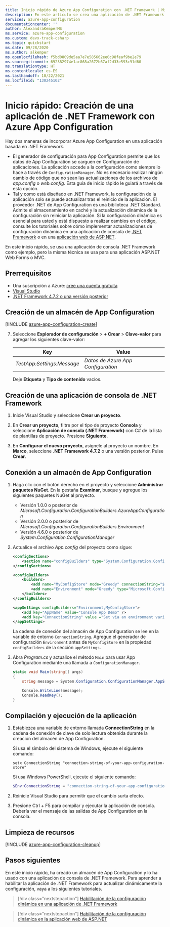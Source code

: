 ```yaml
---
title: Inicio rápido de Azure App Configuration con .NET Framework | Microsoft Docs
description: En este artículo se crea una aplicación de .NET Framework con Azure App Configuration para centralizar el almacenamiento y la administración de la configuración de la aplicación de forma independiente del código.
services: azure-app-configuration
documentationcenter: ''
author: AlexandraKemperMS
ms.service: azure-app-configuration
ms.custom: devx-track-csharp
ms.topic: quickstart
ms.date: 09/28/2020
ms.author: alkemper
ms.openlocfilehash: f5bd0809de5aa7e7e585662ee0c98feaf9be2e79
ms.sourcegitcommit: 692382974e1ac868a2672b67af2d33e593c91d60
ms.translationtype: HT
ms.contentlocale: es-ES
ms.lasthandoff: 10/22/2021
ms.locfileid: "130245102"
---
```

# <a name="quickstart-create-a-net-framework-app-with-azure-app-configuration"></a>Inicio rápido: Creación de una aplicación de .NET Framework con Azure App Configuration

Hay dos maneras de incorporar Azure App Configuration en una aplicación basada en .NET Framework.
- El generador de configuración para App Configuration permite que los datos de App Configuration se carguen en Configuración de aplicaciones. La aplicación accede a la configuración como siempre lo hace a través de `ConfigurationManager`. No es necesario realizar ningún cambio de código que no sean las actualizaciones de los archivos de *app.config* o *web.config*. Esta guía de inicio rápido le guiará a través de esta opción.
- Tal y como está diseñado en .NET Framework, la configuración de la aplicación solo se puede actualizar tras el reinicio de la aplicación. El proveedor .NET de App Configuration es una biblioteca .NET Standard. Admite el almacenamiento en caché y la actualización dinámica de la configuración sin reiniciar la aplicación. Si la configuración dinámica es esencial para usted y está dispuesto a realizar cambios en el código, consulte los tutoriales sobre cómo implementar actualizaciones de configuración dinámica en una aplicación de consola de [.NET Framework](./enable-dynamic-configuration-dotnet.md) o en una [aplicación web de ASP.NET](./enable-dynamic-configuration-aspnet-netfx.md).

En este inicio rápido, se usa una aplicación de consola .NET Framework como ejemplo, pero la misma técnica se usa para una aplicación ASP.NET Web Forms o MVC.

## <a name="prerequisites"></a>Prerrequisitos

- Una suscripción a Azure: [cree una cuenta gratuita](https://azure.microsoft.com/free/dotnet)
- [Visual Studio](https://visualstudio.microsoft.com/vs)
- [.NET Framework 4.7.2 o una versión posterior](https://dotnet.microsoft.com/download/dotnet-framework)

## <a name="create-an-app-configuration-store"></a>Creación de un almacén de App Configuration

[!INCLUDE [azure-app-configuration-create](../../includes/azure-app-configuration-create.md)]

7. Seleccione **Explorador de configuración** >  **+ Crear** > **Clave-valor** para agregar los siguientes clave-valor:

    | Key                        | Value                               |
    |----------------------------|-------------------------------------|
    | *TestApp:Settings:Message* | *Datos de Azure App Configuration* |

    Deje **Etiqueta** y **Tipo de contenido** vacíos.

## <a name="create-a-net-framework-console-app"></a>Creación de una aplicación de consola de .NET Framework

1. Inicie Visual Studio y seleccione **Crear un proyecto**.

1. En **Crear un proyecto**, filtre por el tipo de proyecto **Consola** y seleccione **Aplicación de consola (.NET Framework)** con C# de la lista de plantillas de proyecto. Presione **Siguiente**.

1. En **Configurar el nuevo proyecto**, asígnele al proyecto un nombre. En **Marco**, seleccione **.NET Framework 4.7.2** o una versión posterior. Pulse **Crear**.

## <a name="connect-to-an-app-configuration-store"></a>Conexión a un almacén de App Configuration

1. Haga clic con el botón derecho en el proyecto y seleccione **Administrar paquetes NuGet**. En la pestaña **Examinar**, busque y agregue los siguientes paquetes NuGet al proyecto.

    - Versión 1.0.0 o posterior de *Microsoft.Configuration.ConfigurationBuilders.AzureAppConfiguration*
    - Versión 2.0.0 o posterior de *Microsoft.Configuration.ConfigurationBuilders.Environment*
    - Versión 4.6.0 o posterior de *System.Configuration.ConfigurationManager*

1. Actualice el archivo *App.config* del proyecto como sigue:

    ```xml
    <configSections>
        <section name="configBuilders" type="System.Configuration.ConfigurationBuildersSection, System.Configuration, Version=4.0.0.0, Culture=neutral, PublicKeyToken=b03f5f7f11d50a3a" restartOnExternalChanges="false" requirePermission="false" />
    </configSections>

    <configBuilders>
        <builders>
            <add name="MyConfigStore" mode="Greedy" connectionString="${ConnectionString}" type="Microsoft.Configuration.ConfigurationBuilders.AzureAppConfigurationBuilder, Microsoft.Configuration.ConfigurationBuilders.AzureAppConfiguration" />
            <add name="Environment" mode="Greedy" type="Microsoft.Configuration.ConfigurationBuilders.EnvironmentConfigBuilder, Microsoft.Configuration.ConfigurationBuilders.Environment" />
        </builders>
    </configBuilders>

    <appSettings configBuilders="Environment,MyConfigStore">
        <add key="AppName" value="Console App Demo" />
        <add key="ConnectionString" value ="Set via an environment variable - for example, dev, test, staging, or production connection string." />
    </appSettings>
    ```

   La cadena de conexión del almacén de App Configuration se lee en la variable de entorno `ConnectionString`. Agregue el generador de configuración `Environment` antes de `MyConfigStore` en la propiedad `configBuilders` de la sección `appSettings`.

1. Abra *Program.cs* y actualice el método `Main` para usar App Configuration mediante una llamada a `ConfigurationManager`.

    ```csharp
    static void Main(string[] args)
    {
        string message = System.Configuration.ConfigurationManager.AppSettings["TestApp:Settings:Message"];

        Console.WriteLine(message);
        Console.ReadKey();
    }
    ```

## <a name="build-and-run-the-app"></a>Compilación y ejecución de la aplicación

1. Establezca una variable de entorno llamada **ConnectionString** en la cadena de conexión de clave de solo lectura obtenida durante la creación del almacén de App Configuration. 

    Si usa el símbolo del sistema de Windows, ejecute el siguiente comando:
    ```console
    setx ConnectionString "connection-string-of-your-app-configuration-store"
    ```

    Si usa Windows PowerShell, ejecute el siguiente comando:
    ```powershell
    $Env:ConnectionString = "connection-string-of-your-app-configuration-store"
    ```

1. Reinicie Visual Studio para permitir que el cambio surta efecto. 

1. Presione Ctrl + F5 para compilar y ejecutar la aplicación de consola. Debería ver el mensaje de las salidas de App Configuration en la consola.

## <a name="clean-up-resources"></a>Limpieza de recursos

[!INCLUDE [azure-app-configuration-cleanup](../../includes/azure-app-configuration-cleanup.md)]

## <a name="next-steps"></a>Pasos siguientes

En este inicio rápido, ha creado un almacén de App Configuration y lo ha usado con una aplicación de consola de .NET Framework. Para aprender a habilitar la aplicación de .NET Framework para actualizar dinámicamente la configuración, vaya a los siguientes tutoriales.

> [!div class="nextstepaction"]
> [Habilitación de la configuración dinámica en una aplicación de .NET Framework](./enable-dynamic-configuration-dotnet.md)

> [!div class="nextstepaction"]
> [Habilitación de la configuración dinámica en la aplicación web de ASP.NET](./enable-dynamic-configuration-aspnet-netfx.md)
